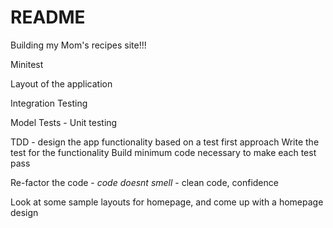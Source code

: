 # README

Building my Mom's recipes site!!!  

Minitest

Layout of the application

Integration Testing 

Model Tests - Unit testing

TDD - design the app functionality based on a test first approach
Write the test for the functionality 
Build minimum code necessary to make each test pass

Re-factor the code - *code doesnt smell* - clean code, confidence

Look at some sample layouts for homepage, and come up with a homepage design
